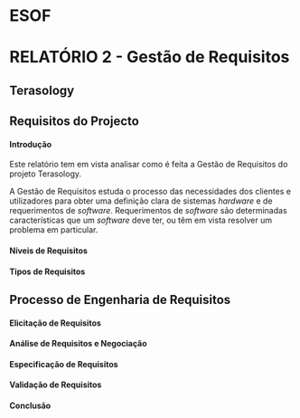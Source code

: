 # ESOF
# RELATÓRIO 2 - Gestão de Requisitos
## Terasology

## Requisitos do Projecto

#### Introdução
Este relatório tem em vista analisar como é feita a Gestão de Requisitos do projeto Terasology.

A Gestão de Requisitos estuda o processo das necessidades dos clientes e utilizadores para obter uma definição clara de 
sistemas *hardware* e de requerimentos de *software*. Requerimentos de *software* são determinadas características
que um *software* deve ter, ou têm em vista resolver um problema em particular.

#### Níveis de Requisitos

#### Tipos de Requisitos

## Processo de Engenharia de Requisitos

#### Elicitação de Requisitos

#### Análise de Requisitos e Negociação

#### Especificação de Requisitos

#### Validação de Requisitos

#### Conclusão
